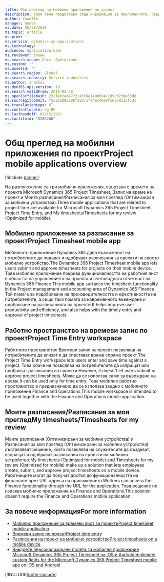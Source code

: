 ```yaml
---
title: Общ преглед на мобилни приложения по проект
description: Тази тема предоставя обща информация за приложенията, свързани с времето на проекта Microsoft Dynamics 365 Project Timesheet, Запис на време на проект и Моите разписания/Разписания, които са налични на мобилно устройство.
author: Yowelle
manager: AnnBe
ms.date: 05/28/2019
ms.topic: article
ms.prod: ''
ms.service: dynamics-ax-applications
ms.technology: ''
audience: Application User
ms.reviewer: josaw
ms.search.scope: Core, Operations
ms.custom: ''
ms.assetid: ''
ms.search.region: Global
ms.search.industry: Service industries
ms.author: andchoi
ms.dyn365.ops.version: 10
ms.search.validFrom: 2019-02-28
ms.openlocfilehash: 23cf492ed4723c43f6e14005b4e189cd23de63d8
ms.sourcegitcommit: fa32b1893286f20271fa4ec4be8fc68bd135f53c
ms.translationtype: HT
ms.contentlocale: bg-BG
ms.lasthandoff: 02/15/2021
ms.locfileid: "5289266"
---
```

# <a name="project-mobile-applications-overview"></a><span data-ttu-id="8e717-103">Общ преглед на мобилни приложения по проект</span><span class="sxs-lookup"><span data-stu-id="8e717-103">Project mobile applications overview</span></span>

[!include [banner](../includes/banner.md)]

<span data-ttu-id="8e717-104">На разположение са три мобилни приложения, свързани с времето на проекта Microsoft Dynamics 365 Project Timesheet, Запис на време на проект и Моите разписания/Разписания за моя преглед (Оптимизиран за мобилни устройства).</span><span class="sxs-lookup"><span data-stu-id="8e717-104">Three mobile applications that are related to project time are available for Microsoft Dynamics 365 Project Timesheet, Project Time Entry, and My timesheets/Timesheets for my review (Optimized for mobile).</span></span>

## <a name="project-timesheet-mobile-app"></a><span data-ttu-id="8e717-105">Мобилно приложение за разписание за проект</span><span class="sxs-lookup"><span data-stu-id="8e717-105">Project Timesheet mobile app</span></span>

<span data-ttu-id="8e717-106">Мобилното приложение Dynamics 365 дава възможност на потребителите да подават и одобряват разписания за проекти на своето мобилно устройство.</span><span class="sxs-lookup"><span data-stu-id="8e717-106">The Dynamics 365 Project Timesheet mobile app lets users submit and approve timesheets for projects on their mobile device.</span></span> <span data-ttu-id="8e717-107">Това мобилно приложение покрива функционалността на работния лист в областта на управлението на проекта и счетоводната отчетност на Dynamics 365 Finance.</span><span class="sxs-lookup"><span data-stu-id="8e717-107">This mobile app surfaces the timesheet functionality in the Project management and accounting area of Dynamics 365 Finance.</span></span> <span data-ttu-id="8e717-108">Той помага за подобряване на производителността и ефективността на потребителите, а също така помага за навременното въвеждане и одобряване на разписанията на проекти.</span><span class="sxs-lookup"><span data-stu-id="8e717-108">It helps improve user productivity and efficiency, and also helps with the timely entry and approval of project timesheets.</span></span>

## <a name="project-time-entry-workspace"></a><span data-ttu-id="8e717-109">Работно пространство на времеви запис по проект</span><span class="sxs-lookup"><span data-stu-id="8e717-109">Project Time Entry workspace</span></span>

<span data-ttu-id="8e717-110">Работното пространство Времеви запис на проект позволява на потребителите да влизат и да спестяват време спрямо проект.</span><span class="sxs-lookup"><span data-stu-id="8e717-110">The Project Time Entry workspace lets users enter and save time against a project.</span></span> <span data-ttu-id="8e717-111">Това обаче не позволява на потребителите да изпращат или одобряват разписания на проекти.</span><span class="sxs-lookup"><span data-stu-id="8e717-111">However, it doesn't let users submit or approve project timesheets.</span></span> <span data-ttu-id="8e717-112">Може да се използва само за въвеждане на време.</span><span class="sxs-lookup"><span data-stu-id="8e717-112">It can be used only for time entry.</span></span> <span data-ttu-id="8e717-113">Това мобилно работно пространство е предназначено да се използва заедно с мобилното приложение Finance and Operations.</span><span class="sxs-lookup"><span data-stu-id="8e717-113">This mobile workspace is intended to be used together with the Finance and Operations mobile application.</span></span>

## <a name="my-timesheetstimesheets-for-my-review"></a><span data-ttu-id="8e717-114">Моите разписания/Разписания за моя преглед</span><span class="sxs-lookup"><span data-stu-id="8e717-114">My timesheets/Timesheets for my review</span></span>

<span data-ttu-id="8e717-115">Моите разписания (Оптимизирани за мобилни устройства) и Разписания за моя преглед (Оптимизирани за мобилни устройства) съставляват решение, което позволява на служителите да създават, изпращат и одобряват разписания на проекти на мобилно устройство.</span><span class="sxs-lookup"><span data-stu-id="8e717-115">My timesheets (Optimized for mobile) and Timesheets for my review (Optimized for mobile) make up a solution that lets employees create, submit, and approve project timesheets on a mobile device.</span></span> <span data-ttu-id="8e717-116">Работниците могат да получат достъп до функционалността на финансите чрез URL адреса на приложението.</span><span class="sxs-lookup"><span data-stu-id="8e717-116">Workers can access the Finance functionality through the URL for the application.</span></span> <span data-ttu-id="8e717-117">Това решение не изисква мобилно приложение на Finance and Operations.</span><span class="sxs-lookup"><span data-stu-id="8e717-117">This solution doesn't require the Finance and Operations mobile application.</span></span>

## <a name="for-more-information"></a><span data-ttu-id="8e717-118">За повече информация</span><span class="sxs-lookup"><span data-stu-id="8e717-118">For more information</span></span>

- [<span data-ttu-id="8e717-119">Мобилно приложение за времеви лист за проекти</span><span class="sxs-lookup"><span data-stu-id="8e717-119">Project timesheet mobile application</span></span>](project-timesheet.md)
- [<span data-ttu-id="8e717-120">Времеви запис по проект</span><span class="sxs-lookup"><span data-stu-id="8e717-120">Project time entry</span></span>]( project-time-entry-mobile-workspace.md)
- [<span data-ttu-id="8e717-121">Разписания на проект на мобилно устройство</span><span class="sxs-lookup"><span data-stu-id="8e717-121">Project timesheets on a mobile device</span></span>](Mobile-timesheets.md)
- [<span data-ttu-id="8e717-122">Внедрете персонализирани полета за мобилно приложение Microsoft Dynamics 365 Project Timesheet на iOS и Android</span><span class="sxs-lookup"><span data-stu-id="8e717-122">Implement custom fields for the Microsoft Dynamics 365 Project Timesheet mobile app on iOS and Android</span></span>](custom-fields-mobile.md)


[!INCLUDE[footer-include](../includes/footer-banner.md)]